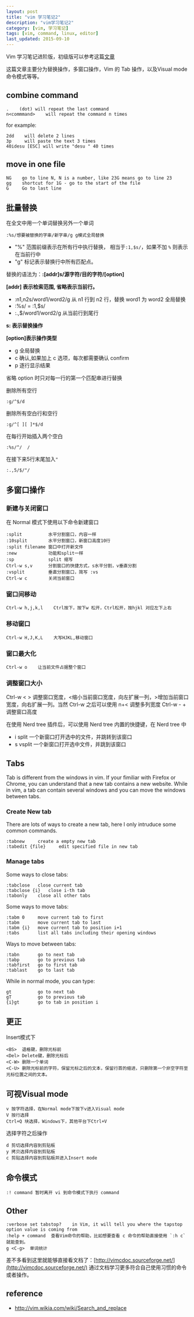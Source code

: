 ```yaml
---
layout: post
title: "vim 学习笔记2"
description: "vim学习笔记2"
category: [vim, 学习笔记]
tags: [vim, command, linux, editor]
last_updated: 2015-09-10
---
```


Vim 学习笔记进阶版，初级版可以参考这篇[文章](/post/2015/05/vim-notes.html)

这篇文章主要分为替换操作，多窗口操作，Vim 的 Tab 操作，以及Visual mode 命令模式等等。

## combine command

	.    (dot) will repeat the last command
	n<commmand>    will repeat the command n times

for example:

	2dd    will delete 2 lines
	3p 	   will paste the text 3 times
	40idesu [ESC] will write "desu " 40 times

## move in one file

	NG    go to line N, N is a number, like 23G means go to line 23
	gg    shortcut for 1G - go to the start of the file
	G     Go to last line

## 批量替换

在全文中用一个单词替换另外一个单词

	:%s/想要被替换的字串/新字串/g g模式全局替换

- "%" 范围前缀表示在所有行中执行替换， 相当于`:1,$s/`，如果不加 `%` 则表示在当前行中
- "g" 标记表示替换行中所有匹配点。

替换的语法为：**:[addr]s/源字符/目的字符/[option]**

**[addr] 表示检索范围, 省略表示当前行。**

- :n1,n2s/word1/word2/g 从 n1 行到 n2 行，替换 word1 为 word2 全局替换
- :%s/ = :1,$s/
- :.,$/word1/word2/g 从当前行到尾行

**s: 表示替换操作**

**[option]表示操作类型**

- g 全局替换
- c 确认,如果加上 c 选项，每次都需要确认 confirm
- p 逐行显示结果

省略 option 时只对每一行的第一个匹配串进行替换

删除所有空行

	:g/^$/d

删除所有空白行和空行

	:g/^[ ][ ]*$/d

在每行开始插入两个空白

	:%s/^/  /

在接下来5行末尾加入`"`

	:.,5/$/"/


## 多窗口操作

### 新建与关闭窗口

在 Normal 模式下使用以下命令新建窗口

	:split 			水平分割窗口，内容一样
	:10split 		水平分割窗口，新窗口高度10行
	:split filename 窗口中打开新文件
	:new 			功能和split一样
	:sp 			split 缩写
	Ctrl-w s,v 		分割窗口的快捷方式，s水平分割，v垂直分割
	:vsplit 		垂直分割窗口，简写 :vs
	Ctrl-w c 		关闭当前窗口

### 窗口间移动

	Ctrl-w h,j,k,l    Ctrl按下，按下w 松开，Ctrl松开，按hjkl 对应左下上右

### 移动窗口

	Ctrl-w H,J,K,L    大写HJKL,移动窗口

### 窗口最大化

	Ctrl-w o    让当前文件占据整个窗口

### 调整窗口大小

Ctrl-w < > 	调整窗口宽度，<缩小当前窗口宽度，向左扩展一列，>增加当前窗口宽度，向右扩展一列。当然 Ctrl-w 之后可以使用 n+< 调整多列宽度
	Ctrl-w - + 	调整窗口高度

在使用 Nerd tree 插件后，可以使用 Nerd tree 内置的快捷键，在 Nerd tree 中

- i split 一个新窗口打开选中的文件，并跳转到该窗口
- s vsplit 一个新窗口打开选中文件，并跳到该窗口



## Tabs
Tab is different from the windows in vim. If your fimiliar with Firefox or Chrome, you can understand that a new tab contains a new website. While in vim, a tab can contain several windows and you can move the windows between tabs.

### Create New tab
There are lots of ways to create a new tab, here I only intruduce some common commands.

	:tabnew 	create a empty new tab
	:tabedit {file} 	edit specified file in new tab

### Manage tabs
Some ways to close tabs:

	:tabclose 	close current tab
	:tabclose {i} 	close i-th tab
	:tabonly 	close all other tabs

Some ways to move tabs:

	:tabm 0 	move current tab to first
	:tabm 		move current tab to last
	:tabm {i} 	move current tab to position i+1
	:tabs 		list all tabs including their opening windows

Ways to move between tabs:

	:tabn 		go to next tab
	:tabp 		go to previous tab
	:tabfirst 	go to first tab
	:tablast 	go to last tab

While in normal mode, you can type:

	gt 			go to next tab
	gT 			go to previous tab
	{i}gt 		go to tab in position i

## 更正

Insert模式下

	<BS>  退格键，删除光标前
	<Del> Delete键，删除光标后
	<C-W> 删除一个单词
	<C-U> 删除光标前的字符，保留光标之后的文本，保留行首的缩进，只删除第一个非空字符至光标位置之间的文本。

## 可视Visual mode

	v 按字符选择，在Normal mode下按下v进入Visual mode
	V 按行选择
	Ctrl+Q 块选择，Windows下，其他平台下Ctrl+V

选择字符之后操作

	d 剪切选择内容到剪贴板
	y 拷贝选择内容到剪贴板
	c 剪贴选择内容到剪贴板并进入Insert mode

## 命令模式
	
	:! command 暂时离开 vi 到命令模式下执行 command

## Other

	:verbose set tabstop?    in Vim, it will tell you where the tapstop option value is coming from
	:help + command  查看Vim命令的帮助，比如想要查看 c 命令的帮助直接使用 `:h c` 就能查到。
	g <C-g>  单词统计


差不多看到这里就能够直接看文档了：[http://vimcdoc.sourceforge.net/](http://vimcdoc.sourceforge.net/) 通过文档学习更多符合自己使用习惯的命令或者操作。

## reference

- <http://vim.wikia.com/wiki/Search_and_replace>
